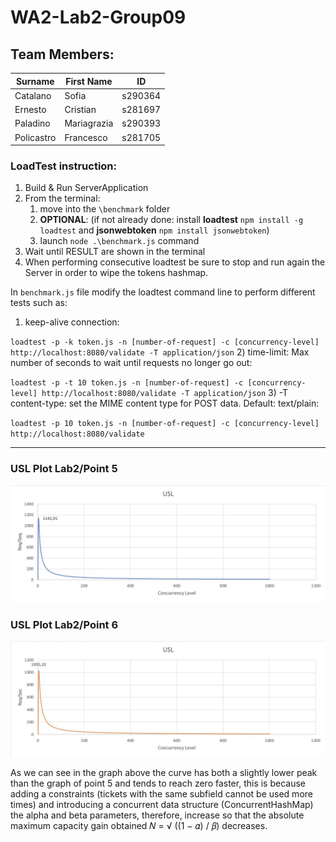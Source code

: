 # WA2-Lab2-Group09

## Team Members:

| Surname    | First Name  | ID      |
|------------|-------------|---------|
| Catalano   | Sofia       | s290364 |
| Ernesto    | Cristian    | s281697 |
| Paladino   | Mariagrazia | s290393 |
| Policastro | Francesco   | s281705 |


### LoadTest instruction:
1) Build & Run ServerApplication
2) From the terminal:
   1) move into the `\benchmark` folder 
   2) **OPTIONAL**: (if not already done: install **loadtest** `npm install -g loadtest` and **jsonwebtoken** `npm install jsonwebtoken`)
   3) launch `node .\benchmark.js` command
3) Wait until RESULT are shown in the terminal
4) When performing consecutive loadtest be sure to stop and run again the Server in order to wipe the tokens hashmap.

In `benchmark.js` file modify the loadtest command line to perform different tests such as:

1) keep-alive connection:

`loadtest -p -k token.js -n [number-of-request] -c [concurrency-level] http://localhost:8080/validate -T application/json`
2) time-limit: Max number of seconds to wait until requests no longer go out:

`loadtest -p -t 10 token.js -n [number-of-request] -c [concurrency-level] http://localhost:8080/validate -T application/json`
3) -T content-type: set the MIME content type for POST data. Default: text/plain:

`loadtest -p 10 token.js -n [number-of-request] -c [concurrency-level]  http://localhost:8080/validate`

<hr/>

### USL Plot Lab2/Point 5

![usl1](server/src/main/resources/usl1.jpg?raw=true "usl1")

### USL Plot Lab2/Point 6

![usl2](server/src/main/resources/usl2.jpg?raw=true "usl2")

As we can see in the graph above the curve has both a slightly lower peak than the graph of point 5 and tends to reach zero faster, 
this is because adding a constraints (tickets with the same subfield cannot be used more times) and introducing a concurrent data structure 
(ConcurrentHashMap) the alpha and beta parameters, therefore, increase so that the absolute maximum capacity gain obtained 𝑁 = √ ((1 − 𝛼) / 𝛽)
decreases.


